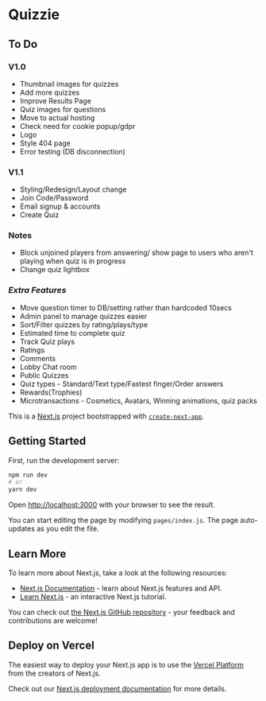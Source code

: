 # Quizzie

## To Do
### V1.0
- Thumbnail images for quizzes
- Add more quizzes
- Improve Results Page
- Quiz images for questions
- Move to actual hosting
- Check need for cookie popup/gdpr
- Logo
- Style 404 page
- Error testing (DB disconnection)

### V1.1
- Styling/Redesign/Layout change
- Join Code/Password
- Email signup & accounts
- Create Quiz

### Notes
- Block unjoined players from answering/ show page to users who aren't playing when quiz is in progress
- Change quiz lightbox

### *Extra Features*
- Move question timer to DB/setting rather than hardcoded 10secs
- Admin panel to manage quizzes easier
- Sort/Filter quizzes by rating/plays/type
- Estimated time to complete quiz
- Track Quiz plays
- Ratings
- Comments
- Lobby Chat room
- Public Quizzes
- Quiz types - Standard/Text type/Fastest finger/Order answers
- Rewards(Trophies)
- Microtransactions - Cosmetics, Avatars, Winning animations, quiz packs

This is a [Next.js](https://nextjs.org/) project bootstrapped with [`create-next-app`](https://github.com/vercel/next.js/tree/canary/packages/create-next-app).

## Getting Started

First, run the development server:

```bash
npm run dev
# or
yarn dev
```

Open [http://localhost:3000](http://localhost:3000) with your browser to see the result.

You can start editing the page by modifying `pages/index.js`. The page auto-updates as you edit the file.

## Learn More

To learn more about Next.js, take a look at the following resources:

- [Next.js Documentation](https://nextjs.org/docs) - learn about Next.js features and API.
- [Learn Next.js](https://nextjs.org/learn) - an interactive Next.js tutorial.

You can check out [the Next.js GitHub repository](https://github.com/vercel/next.js/) - your feedback and contributions are welcome!

## Deploy on Vercel

The easiest way to deploy your Next.js app is to use the [Vercel Platform](https://vercel.com/import?utm_medium=default-template&filter=next.js&utm_source=create-next-app&utm_campaign=create-next-app-readme) from the creators of Next.js.

Check out our [Next.js deployment documentation](https://nextjs.org/docs/deployment) for more details.
